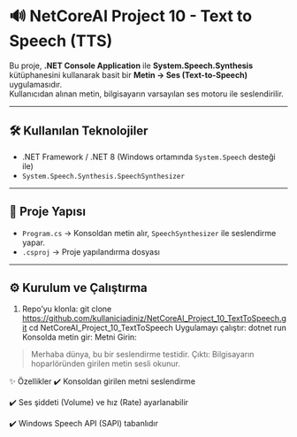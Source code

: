 # 🔊 NetCoreAI Project 10 - Text to Speech (TTS)

Bu proje, **.NET Console Application** ile **System.Speech.Synthesis** kütüphanesini kullanarak basit bir **Metin → Ses (Text-to-Speech)** uygulamasıdır.  
Kullanıcıdan alınan metin, bilgisayarın varsayılan ses motoru ile seslendirilir.  

---

## 🛠️ Kullanılan Teknolojiler
- .NET Framework / .NET 8 (Windows ortamında `System.Speech` desteği ile)  
- `System.Speech.Synthesis.SpeechSynthesizer`  

---

## 📂 Proje Yapısı
- `Program.cs` → Konsoldan metin alır, `SpeechSynthesizer` ile seslendirme yapar.  
- `.csproj` → Proje yapılandırma dosyası  

---

## ⚙️ Kurulum ve Çalıştırma
1. Repo’yu klonla:
   git clone https://github.com/kullaniciadiniz/NetCoreAI_Project_10_TextToSpeech.git
   cd NetCoreAI_Project_10_TextToSpeech
Uygulamayı çalıştır:
dotnet run
Konsolda metin gir:
Metni Girin:
> Merhaba dünya, bu bir seslendirme testidir.
Çıktı: Bilgisayarın hoparlöründen girilen metin sesli okunur.

✨ Özellikler
✔️ Konsoldan girilen metni seslendirme

✔️ Ses şiddeti (Volume) ve hız (Rate) ayarlanabilir

✔️ Windows Speech API (SAPI) tabanlıdır﻿
